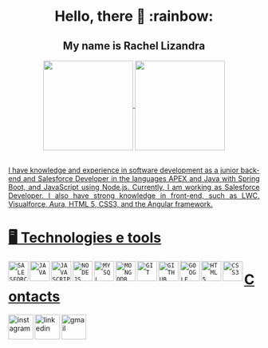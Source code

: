 <h1 align="center"> Hello, there 👋 :rainbow: </h1>
 
<h2 align="center">My name is Rachel Lizandra</h2>

<div align="center">
<a href="https://github.com/rachellizandra"> 
<img align="center" height="180em" src="https://github-readme-stats.vercel.app/api/top-langs/?username=rachellizandra&layout=compact&langs_count=7&theme=dracula"/> <img align="center" height="180em" src="https://github-readme-stats.vercel.app/api?username=rachellizandra&show_icons=true&theme=dracula&include_all_commits=true&count_private=true"/>
</div>
 
 </br>

 <p align="justify">I have knowledge and experience in software development as a junior back-end and Salesforce Developer in the languages APEX and Java with Spring Boot, and JavaScript using Node.js. Currently, I am working as Salesforce Developer. I also have strong knowledge in front-end, such as LWC, Visualforce, Aura, HTML 5, CSS3, and the Angular framework.

# 🖥️ Technologies e tools 

<code><img align="left" width="40px" src="https://cdn.jsdelivr.net/gh/devicons/devicon/icons/salesforce/salesforce-original.svg" title = "SALESFORCE"/></code>
<code><img align="left" width="40px" src="https://cdn.jsdelivr.net/gh/devicons/devicon/icons/java/java-original.svg" title = "JAVA"/></code>
<code><img align="left" width="40px" src="https://cdn.jsdelivr.net/gh/devicons/devicon/icons/javascript/javascript-original.svg" title = "JAVASCRIPT"/></code>
<code><img align="left" width="40px" src="https://cdn.jsdelivr.net/gh/devicons/devicon/icons/nodejs/nodejs-original-wordmark.svg" title = "NODEJS"/></code>
<code><img align="left" width="40px" src="https://cdn.jsdelivr.net/gh/devicons/devicon/icons/mysql/mysql-original.svg" title = "MYSQL"/></code>
<code><img align="left" width="40px" src="https://cdn.jsdelivr.net/gh/devicons/devicon/icons/mongodb/mongodb-original-wordmark.svg" title = "MONGODB"/></code>
<code><img align="left" width="40px" src="https://cdn.jsdelivr.net/gh/devicons/devicon/icons/git/git-original.svg" title = "GIT"/></code>
<code><img align="left" width="40px" src="https://cdn.jsdelivr.net/gh/devicons/devicon/icons/github/github-original.svg" title = "GITHUB"/></code>
<code><img align="left" width="40px" src="https://cdn.jsdelivr.net/gh/devicons/devicon/icons/googlecloud/googlecloud-original.svg" title = "GOOGLE CLOUD"/></code>
<code><img align="left" width="40px" src="https://cdn.jsdelivr.net/gh/devicons/devicon/icons/html5/html5-original-wordmark.svg" title = "HTML5"/></code>
<code><img align="left" width="40px" src="https://cdn.jsdelivr.net/gh/devicons/devicon/icons/css3/css3-original-wordmark.svg" title = "CSS3"/></code>

 # Contacts
 
 <div dsplay="inline-block">
 
 <a href="https://www.instagram.com/rachel.lizandra/"> <img align="left" width="50px" src="https://cdn-icons-png.flaticon.com/512/174/174855.png" alt="instagram" style="vertical-align:top;">
 </a>
  <a href="https://www.linkedin.com/in/rachel-lizandra-96a430169/"> <img align="left" width="50px" src="https://cdn-icons-png.flaticon.com/512/3536/3536505.png" alt="linkedin" style="vertical-align:top;">
 </a>
  <a href="mailto:rachellizandra@gmail.com"> <img align="left" width="50px" src="https://cdn-icons-png.flaticon.com/512/5968/5968534.png" alt="gmail" style="vertical-align:top;"> </a>
</div>







          
          
          
